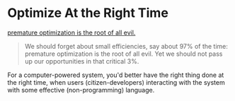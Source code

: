 # Optimize At the Right Time

[premature optimization is the root of all evil.](https://dl.acm.org/doi/10.1145/356635.356640)

> We should forget about small efficiencies, say about 97% of the time: premature optimization is the root of all evil. Yet we should not pass up our opportunities in that critical 3%.

For a computer-powered system, you'd better have the right thing done at the right time, when users (citizen-developers) interacting with the system with some effective (non-programming) language.
